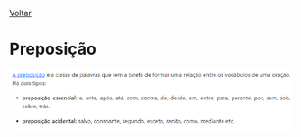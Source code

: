 [Voltar](./index.md)

# Preposição

![Preposição](../../images/revisao_gramatica_geral/preposicao.png)
